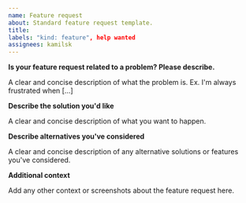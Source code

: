 ```yaml
---
name: Feature request
about: Standard feature request template.
title:
labels: "kind: feature", help wanted
assignees: kamilsk
---
```


**Is your feature request related to a problem? Please describe.**

A clear and concise description of what the problem is.
Ex. I'm always frustrated when [...]

**Describe the solution you'd like**

A clear and concise description of what you want to happen.

**Describe alternatives you've considered**

A clear and concise description of any alternative solutions
or features you've considered.

**Additional context**

Add any other context or screenshots about the feature request here.

